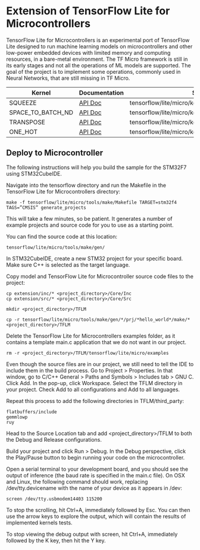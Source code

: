 <!-- mdformat off(b/169948621#comment2) -->

# Extension of TensorFlow Lite for Microcontrollers

TensorFlow Lite for Microcontrollers is an experimental port of TensorFlow Lite designed to run machine learning models on microcontrollers and other low-power embedded devices with limited memory and computing resources, in a bare-metal environment. The TF Micro framework is still in its early stages and not all the operations of ML models are supported. The goal of the project is to implement some operations, commonly used in Neural Networks, that are still missing in TF Micro.

| Kernel | Documentation | Source |
| ------ | ------ | ------ |
| SQUEEZE | [API Doc](https://www.tensorflow.org/api_docs/python/tf/squeeze) | tensorflow/lite/micro/kernels/squeeze.cc |
| SPACE_TO_BATCH_ND | [API Doc](https://www.tensorflow.org/api_docs/python/tf/space_to_batch_nd) | tensorflow/lite/micro/kernels/space_to_batch_nd.cc |
| TRANSPOSE | [API Doc](https://www.tensorflow.org/api_docs/python/tf/transpose) | tensorflow/lite/micro/kernels/transpose.cc |
| ONE_HOT | [API Doc](https://www.tensorflow.org/api_docs/python/tf/one_hot) | tensorflow/lite/micro/kernels/one_hot.cc |

## Deploy to Microcontroller

The following instructions will help you build the sample for the STM32F7 using STM32CubeIDE.

Navigate into the tensorflow directory and run the Makefile in the TensorFlow Lite for Microcontrollers directory:

```
make -f tensorflow/lite/micro/tools/make/Makefile TARGET=stm32f4 TAGS=”CMSIS” generate_projects
```

This will take a few minutes, so be patient. It generates a number of example projects and source code for you to use as a starting point.

You can find the source code at this location:

```
tensorflow/lite/micro/tools/make/gen/
```

In STM32CubeIDE, create a new STM32 project for your specific board. Make sure C++ is selected as the target language.

Copy model and TensorFlow Lite for Microcontroller source code files to the project:

```
cp extension/inc/* <project_directory>/Core/Inc
cp extension/src/* <project_directory>/Core/Src

mkdir <project_directory>/TFLM

cp -r tensorflow/lite/micro/tools/make/gen/*/prj/*hello_world*/make/* <project_directory>/TFLM

```

Delete the TensorFlow Lite for Microcontrollers examples folder, as it contains a template main.c application that we do not want in our project.

```
rm -r <project_directory>/TFLM/tensorflow/lite/micro/examples

```

Even though the source files are in our project, we still need to tell the IDE to include them in the build process. Go to Project > Properties. In that window, go to C/C++ General > Paths and Symbols > Includes tab > GNU C. Click Add. In the pop-up, click Workspace. Select the TFLM directory in your project. Check Add to all configurations and Add to all languages.

Repeat this process to add the following directories in TFLM/third_party:

```
flatbuffers/include
gemmlowp
ruy
```

Head to the Source Location tab and add <project_directory>/TFLM to both the Debug and Release configurations.

Build your project and click Run > Debug. In the Debug perspective, click the Play/Pause button to begin running your code on the microcontroller.

Open a serial terminal to your development board, and you should see the output of inference (the baud rate is specified in the main.c file). On OSX and Linux, the following command should work, replacing /dev/tty.devicename with the name of your device as it appears in /dev:

```
screen /dev/tty.usbmodem14403 115200
```

To stop the scrolling, hit Ctrl+A, immediately followed by Esc. You can then use the arrow keys to explore the output, which will contain the results of implemented kernels tests.

To stop viewing the debug output with screen, hit Ctrl+A, immediately followed by the K key, then hit the Y key.
